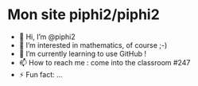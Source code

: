 # Mon site piphi2/piphi2
- 👋 Hi, I’m @piphi2
- 👀 I’m interested in mathematics, of course ;-)
- 🌱 I’m currently learning to use GitHub !
- 📫 How to reach me : come into the classroom #247
- ⚡ Fun fact: ...

<!---
piphi2/piphi2 is a ✨ special ✨ repository because its `README.md` (this file) appears on your GitHub profile.
You can click the Preview link to take a look at your changes.
--->
